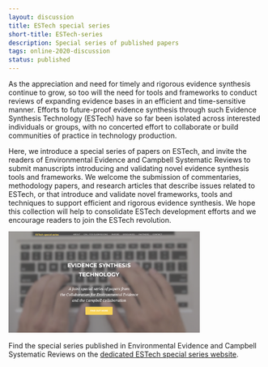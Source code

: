 ```yaml
---
layout: discussion
title: ESTech special series
short-title: ESTech-series
description: Special series of published papers
tags: online-2020-discussion
status: published
---
```

As the appreciation and need for timely and rigorous evidence synthesis continue to grow, so too will the need for tools and frameworks to conduct reviews of expanding evidence bases in an efficient and time-sensitive manner. Efforts to future-proof evidence synthesis through such Evidence Synthesis Technology (ESTech) have so far been isolated across interested individuals or groups, with no concerted effort to collaborate or build communities of practice in technology production.  

Here, we introduce a special series of papers on ESTech, and invite the readers of Environmental Evidence and Campbell Systematic Reviews to submit manuscripts introducing and validating novel evidence synthesis tools and frameworks. We welcome the submission of commentaries, methodology papers, and research articles that describe issues related to ESTech, or that introduce and validate novel frameworks, tools and techniques to support efficient and rigorous evidence synthesis. We hope this collection will help to consolidate ESTech development efforts and we encourage readers to join the ESTech revolution.  

<a href="https://estechseries.github.io/" target="_blank"><img src="https://raw.githubusercontent.com/ESHackathon/eshackathon.github.io/master/assets/images/logos/estechseries.png" width="75%"></a>

Find the special series published in Environmental Evidence and Campbell Systematic Reviews on the <a href="https://estechseries.github.io/" target="_blank">dedicated ESTech special series website</a>.
